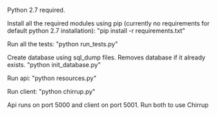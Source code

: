 Python 2.7 required.


Install all the required modules using pip (currently no requirements for default python 2.7 installation):
"pip install -r requirements.txt"

Run all the tests:
"python run_tests.py"

Create database using sql_dump files. Removes database if it already exists.
"python init_database.py"


Run api: 
"python resources.py"

Run client: 
"python chirrup.py"

Api runs on port 5000 and client on port 5001. Run both to use Chirrup